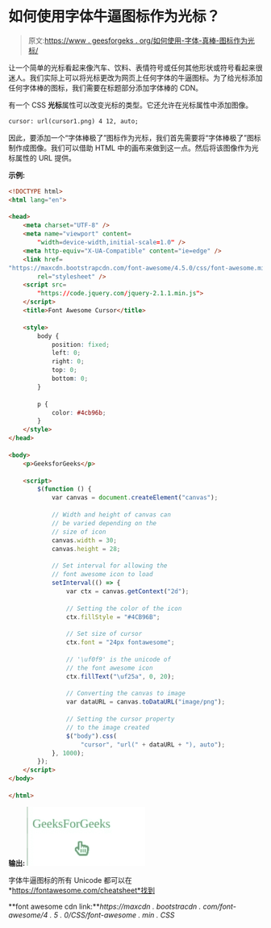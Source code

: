 # 如何使用字体牛逼图标作为光标？

> 原文:[https://www . geesforgeks . org/如何使用-字体-真棒-图标作为光标/](https://www.geeksforgeeks.org/how-to-use-font-awesome-icon-as-a-cursor/)

让一个简单的光标看起来像汽车、饮料、表情符号或任何其他形状或符号看起来很迷人。我们实际上可以将光标更改为网页上任何字体的牛逼图标。为了给光标添加任何字体棒的图标，我们需要在标题部分添加字体棒的 CDN。

有一个 CSS **光标**属性可以改变光标的类型。它还允许在光标属性中添加图像。

```html
cursor: url(cursor1.png) 4 12, auto;
```

因此，要添加一个“字体棒极了”图标作为光标，我们首先需要将“字体棒极了”图标制作成图像。我们可以借助 HTML 中的画布来做到这一点。然后将该图像作为光标属性的 URL 提供。

**示例:**

```html
<!DOCTYPE html>
<html lang="en">

<head>
    <meta charset="UTF-8" />
    <meta name="viewport" content=
        "width=device-width,initial-scale=1.0" />
    <meta http-equiv="X-UA-Compatible" content="ie=edge" />
    <link href=
"https://maxcdn.bootstrapcdn.com/font-awesome/4.5.0/css/font-awesome.min.css"
        rel="stylesheet" />
    <script src=
        "https://code.jquery.com/jquery-2.1.1.min.js">
    </script>
    <title>Font Awesome Cursor</title>

    <style>
        body {
            position: fixed;
            left: 0;
            right: 0;
            top: 0;
            bottom: 0;
        }

        p {
            color: #4cb96b;
        }
    </style>
</head>

<body>
    <p>GeeksforGeeks</p>

    <script>
        $(function () {
            var canvas = document.createElement("canvas");

            // Width and height of canvas can
            // be varied depending on the
            // size of icon
            canvas.width = 30;
            canvas.height = 28;

            // Set interval for allowing the
            // font awesome icon to load
            setInterval(() => {
                var ctx = canvas.getContext("2d");

                // Setting the color of the icon
                ctx.fillStyle = "#4CB96B";

                // Set size of cursor
                ctx.font = "24px fontawesome";

                // '\uf0f9' is the unicode of
                // the font awesome icon
                ctx.fillText("\uf25a", 0, 20);

                // Converting the canvas to image
                var dataURL = canvas.toDataURL("image/png");

                // Setting the cursor property
                // to the image created
                $("body").css(
                    "cursor", "url(" + dataURL + "), auto");
            }, 1000);
        });
    </script>
</body>

</html>
```

**输出:**
![output](img/67b38b36e8a240aa1a2ab5e889133de4.png)

字体牛逼图标的所有 Unicode 都可以在*https://fontawesome.com/cheatsheet*找到

**font awesome cdn link:***https://maxcdn . bootstracdn . com/font-awesome/4 . 5 . 0/CSS/font-awesome . min . CSS*